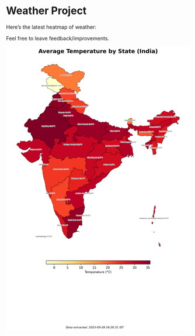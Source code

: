 # Weather Project

Here’s the latest heatmap of weather:

Feel free to leave feedback/improvements.

![India Heatmap](docs/assets/india_heatmap.png?v=D912F9)
